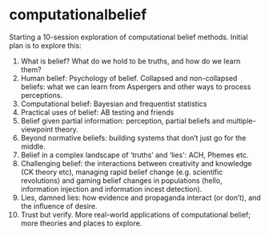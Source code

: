 # computationalbelief
Starting a 10-session exploration of computational belief methods.  Initial plan is to explore this: 

1. What is belief? What do we hold to be truths, and how do we learn them?
2. Human belief: Psychology of belief. Collapsed and non-collapsed beliefs: what we can learn from Aspergers and other ways to process perceptions.
3. Computational belief: Bayesian and frequentist statistics
4. Practical uses of belief: AB testing and friends
5. Belief given partial information: perception, partial beliefs and multiple-viewpoint theory. 
6. Beyond normative beliefs: building systems that don’t just go for the middle. 
7. Belief in a complex landscape of ‘truths’ and ‘lies': ACH, Phemes etc. 
8. Challenging belief: the interactions between creativity and knowledge (CK theory etc), managing rapid belief change (e.g. scientific revolutions) and gaming belief changes in populations (hello, information injection and information incest detection). 
9. Lies, damned lies: how evidence and propaganda interact (or don’t), and the influence of desire. 
10. Trust but verify. More real-world applications of computational belief; more theories and places to explore. 

